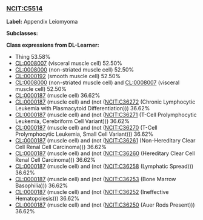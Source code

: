 
### [NCIT:C5514](http://purl.obolibrary.org/obo/NCIT_C5514)
**Label:** Appendix Leiomyoma

**Subclasses:** 

**Class expressions from DL-Learner:**

- Thing 53.58%
- [CL:0008007](http://purl.obolibrary.org/obo/CL_0008007) (visceral muscle cell) 52.50%
- [CL:0008000](http://purl.obolibrary.org/obo/CL_0008000) (non-striated muscle cell) 52.50%
- [CL:0000192](http://purl.obolibrary.org/obo/CL_0000192) (smooth muscle cell) 52.50%
- [CL:0008000](http://purl.obolibrary.org/obo/CL_0008000) (non-striated muscle cell) and [CL:0008007](http://purl.obolibrary.org/obo/CL_0008007) (visceral muscle cell) 52.50%
- [CL:0000187](http://purl.obolibrary.org/obo/CL_0000187) (muscle cell) 36.62%
- [CL:0000187](http://purl.obolibrary.org/obo/CL_0000187) (muscle cell) and (not ([NCIT:C36272](http://purl.obolibrary.org/obo/NCIT_C36272) (Chronic Lymphocytic Leukemia with Plasmacytoid Differentiation))) 36.62%
- [CL:0000187](http://purl.obolibrary.org/obo/CL_0000187) (muscle cell) and (not ([NCIT:C36271](http://purl.obolibrary.org/obo/NCIT_C36271) (T-Cell Prolymphocytic Leukemia, Cerebriform Cell Variant))) 36.62%
- [CL:0000187](http://purl.obolibrary.org/obo/CL_0000187) (muscle cell) and (not ([NCIT:C36270](http://purl.obolibrary.org/obo/NCIT_C36270) (T-Cell Prolymphocytic Leukemia, Small Cell Variant))) 36.62%
- [CL:0000187](http://purl.obolibrary.org/obo/CL_0000187) (muscle cell) and (not ([NCIT:C36261](http://purl.obolibrary.org/obo/NCIT_C36261) (Non-Hereditary Clear Cell Renal Cell Carcinoma))) 36.62%
- [CL:0000187](http://purl.obolibrary.org/obo/CL_0000187) (muscle cell) and (not ([NCIT:C36260](http://purl.obolibrary.org/obo/NCIT_C36260) (Hereditary Clear Cell Renal Cell Carcinoma))) 36.62%
- [CL:0000187](http://purl.obolibrary.org/obo/CL_0000187) (muscle cell) and (not ([NCIT:C36258](http://purl.obolibrary.org/obo/NCIT_C36258) (Lymphatic Spread))) 36.62%
- [CL:0000187](http://purl.obolibrary.org/obo/CL_0000187) (muscle cell) and (not ([NCIT:C36253](http://purl.obolibrary.org/obo/NCIT_C36253) (Bone Marrow Basophilia))) 36.62%
- [CL:0000187](http://purl.obolibrary.org/obo/CL_0000187) (muscle cell) and (not ([NCIT:C36252](http://purl.obolibrary.org/obo/NCIT_C36252) (Ineffective Hematopoiesis))) 36.62%
- [CL:0000187](http://purl.obolibrary.org/obo/CL_0000187) (muscle cell) and (not ([NCIT:C36250](http://purl.obolibrary.org/obo/NCIT_C36250) (Auer Rods Present))) 36.62%


